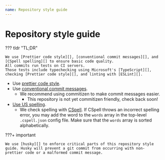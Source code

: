 ```yaml
---
name: Repository style guide
---
```


# Repository style guide

??? tldr "TL;DR"

    We use [Prettier code style][], [conventional commit messages][], and [CSpell spelling][] to ensure basic code quality.
    All commits run tests on CI servers.
    Those tests include typechecking using Microsoft's [TypeScript][], checking [Prettier code style][], and linting with [ESLint][].

- Use [prettier code style][].
- Use [conventional commit messages][].
  - We recommend using commitizen to make commit messages easier.
    - This repository is not yet commitizen friendly, check back soon!
- [Use US spelling][].
  - We check spelling with [CSpell][].
    If CSpell throws an incorrect spelling error, you may add the word to the `words` array in the top-level `.cspell.json` config file.
    Make sure that the `words` array is sorted alphabetically.

???+ important

    We use [husky][] to enforce critical parts of this repository style guide. Husky will prevent a git commit from occurring with non-prettier code or a malformed commit message.

[husky]: https://typicode.github.io/husky/#/
[prettier code style]: https://prettier.io/
[conventional commit messages]: https://commitlint.js.org/
[use us spelling]: https://docs.microsoft.com/en-us/style-guide/word-choice/use-us-spelling-avoid-non-english-words
[cspell]: https://streetsidesoftware.github.io/cspell/
[cspell spelling]: https://streetsidesoftware.github.io/cspell/
[typescript]: https://www.typescriptlang.org/
[eslint]: https://eslint.org/
